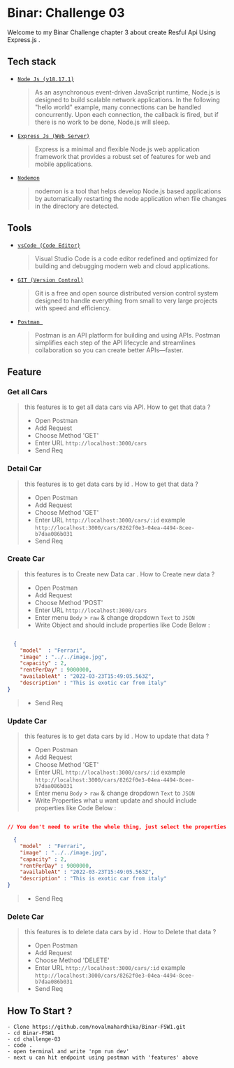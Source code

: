 # Binar: Challenge 03

Welcome to my Binar Challenge chapter 3 about create Resful Api Using Express.js .

## Tech stack

- [`Node Js (v18.17.1)`](https://nodejs.org/en)

  > As an asynchronous event-driven JavaScript runtime, Node.js is designed to build scalable network applications. In the following "hello world" example, many connections can be handled concurrently. Upon each connection, the callback is fired, but if there is no work to be done, Node.js will sleep.

- [`Express Js (Web Server)`](https://expressjs.com/)

  > Express is a minimal and flexible Node.js web application framework that provides a robust set of features for web and mobile applications.

- [`Nodemon`](https://www.npmjs.com/package/nodemon)

  > nodemon is a tool that helps develop Node.js based applications by automatically restarting the node application when file changes in the directory are detected.

## Tools

- [`vsCode (Code Editor)`](https://code.visualstudio.com/)

  > Visual Studio Code is a code editor redefined and optimized for building and debugging modern web and cloud applications.

- [`GIT (Version Control)`](https://git-scm.com/)

  > Git is a free and open source distributed version control system designed to handle everything from small to very large projects with speed and efficiency.

- [`Postman `](https://www.postman.com/)

  > Postman is an API platform for building and using APIs. Postman simplifies each step of the API lifecycle and streamlines collaboration so you can create better APIs—faster.

## Feature

### Get all Cars

> this features is to get all data cars via API. How to get that data ?
>
> - Open Postman
> - Add Request
> - Choose Method 'GET'
> - Enter URL `http://localhost:3000/cars`
> - Send Req

### Detail Car

> this features is to get data cars by id . How to get that data ?
>
> - Open Postman
> - Add Request
> - Choose Method 'GET'
> - Enter URL `http://localhost:3000/cars/:id` example `http://localhost:3000/cars/8262f0e3-04ea-4494-8cee-b7daa086b031`
> - Send Req

### Create Car

> this features is to Create new Data car . How to Create new data ?
>
> - Open Postman
> - Add Request
> - Choose Method 'POST'
> - Enter URL `http://localhost:3000/cars`
> - Enter menu `Body` > `raw` & change dropdown `Text` to `JSON`
> - Write Object and should include properties like Code Below :

```Json

  {
    "model"  : "Ferrari",
    "image" : "../../image.jpg",
    "capacity" : 2,
    "rentPerDay" : 9000000,
    "availableAt" : "2022-03-23T15:49:05.563Z",
    "description" : "This is exotic car from italy"
}

```

> - Send Req

### Update Car

> this features is to get data cars by id . How to update that data ?
>
> - Open Postman
> - Add Request
> - Choose Method 'GET'
> - Enter URL `http://localhost:3000/cars/:id` example `http://localhost:3000/cars/8262f0e3-04ea-4494-8cee-b7daa086b031`
> - Enter menu `Body` > `raw` & change dropdown `Text` to `JSON`
> - Write Properties what u want update and should include properties like Code Below :

```Json

// You don't need to write the whole thing, just select the properties what you want to update

  {
    "model"  : "Ferrari",
    "image" : "../../image.jpg",
    "capacity" : 2,
    "rentPerDay" : 9000000,
    "availableAt" : "2022-03-23T15:49:05.563Z",
    "description" : "This is exotic car from italy"
}

```

> - Send Req

### Delete Car

> this features is to delete data cars by id . How to Delete that data ?
>
> - Open Postman
> - Add Request
> - Choose Method 'DELETE'
> - Enter URL `http://localhost:3000/cars/:id` example `http://localhost:3000/cars/8262f0e3-04ea-4494-8cee-b7daa086b031`
> - Send Req

## How To Start ?

```
- Clone https://github.com/novalmahardhika/Binar-FSW1.git
- cd Binar-FSW1
- cd challenge-03
- code .
- open terminal and write 'npm run dev'
- next u can hit endpoint using postman with 'features' above
```
